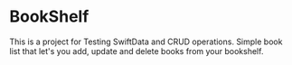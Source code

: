 # BookShelf
This is a project for Testing SwiftData and CRUD operations. Simple book list that let's you add, update and delete books from your bookshelf. 
